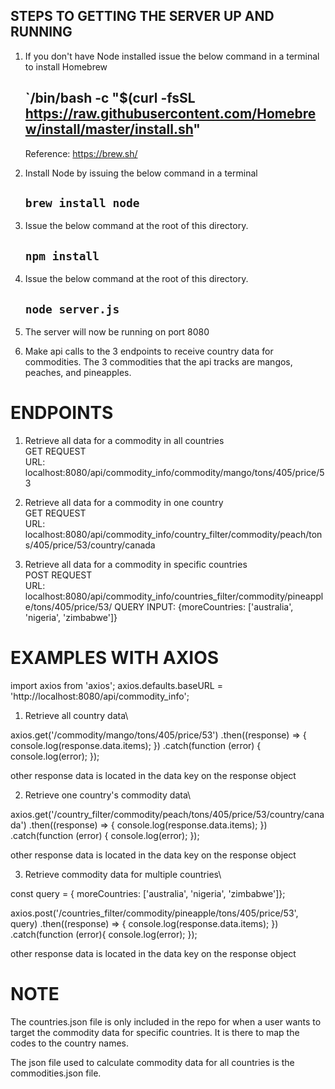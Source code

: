 ## STEPS TO GETTING THE SERVER UP AND RUNNING

1. If you don't have Node installed issue the below command in a terminal to install
   Homebrew

   ## `/bin/bash -c "\$(curl -fsSL https://raw.githubusercontent.com/Homebrew/install/master/install.sh"

   Reference: https://brew.sh/

2. Install Node by issuing the below command in a terminal

   ## `brew install node`

3. Issue the below command at the root of this directory.

   ## `npm install`

4. Issue the below command at the root of this directory.

   ## `node server.js`

5. The server will now be running on port 8080

6. Make api calls to the 3 endpoints to receive country data for
   commodities. The 3 commodities that the api tracks are mangos, peaches, and pineapples.

# ENDPOINTS

1. Retrieve all data for a commodity in all countries\
   GET REQUEST\
   URL: localhost:8080/api/commodity_info/commodity/mango/tons/405/price/53

2. Retrieve all data for a commodity in one country\
   GET REQUEST\
   URL: localhost:8080/api/commodity_info/country_filter/commodity/peach/tons/405/price/53/country/canada

3. Retrieve all data for a commodity in specific countries\
   POST REQUEST\
   URL: localhost:8080/api/commodity_info/countries_filter/commodity/pineapple/tons/405/price/53/
   QUERY INPUT: {moreCountries: ['australia', 'nigeria', 'zimbabwe']}

# EXAMPLES WITH AXIOS

import axios from 'axios';
axios.defaults.baseURL = 'http://localhost:8080/api/commodity_info';

1. Retrieve all country data\

axios.get('/commodity/mango/tons/405/price/53')
.then((response) => { console.log(response.data.items); })
.catch(function (error) { console.log(error); });

other response data is located in the data key on the response object

2. Retrieve one country's commodity data\

axios.get('/country_filter/commodity/peach/tons/405/price/53/country/canada')
.then((response) => { console.log(response.data.items); })
.catch(function (error) { console.log(error); });

other response data is located in the data key on the response object

3. Retrieve commodity data for multiple countries\

const query = { moreCountries: ['australia', 'nigeria', 'zimbabwe']};

axios.post('/countries_filter/commodity/pineapple/tons/405/price/53', query)
.then((response) => { console.log(response.data.items); })
.catch(function (error){ console.log(error); });

other response data is located in the data key on the response object

# NOTE

The countries.json file is only included in the repo for when a user wants to target the commodity data for specific countries. It is there to map the codes to the country names.

The json file used to calculate commodity data for all countries is the commodities.json file.
